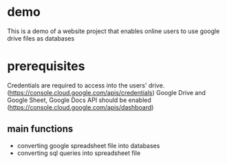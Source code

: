 # demo
This is a demo of a website project that enables online users to use google drive files as databases

# prerequisites
Credentials are required to access into the users' drive. (https://console.cloud.google.com/apis/credentials)
Google Drive and Google Sheet, Google Docs API should be enabled (https://console.cloud.google.com/apis/dashboard)

## main functions
- converting google spreadsheet file into databases
- converting sql queries into spreadsheet file

